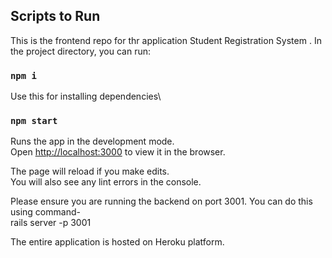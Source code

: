 ## Scripts to Run

This is the frontend repo for thr application Student Registration System . In the project directory, you can run:

### `npm i`
Use this for installing dependencies\

### `npm start`

Runs the app in the development mode.\
Open [http://localhost:3000](http://localhost:3000) to view it in the browser.

The page will reload if you make edits.\
You will also see any lint errors in the console.

Please ensure you are running the backend on port 3001. You can do this using command- \
rails server -p 3001

The entire application is hosted on Heroku platform.
